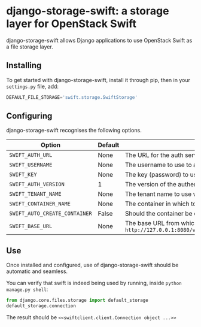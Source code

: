 # django-storage-swift: a storage layer for OpenStack Swift

django-storage-swift allows Django applications to use OpenStack Swift as a file storage layer.

## Installing

To get started with django-storage-swift, install it through pip, then in your ```settings.py``` file, add:

```python
DEFAULT_FILE_STORAGE='swift.storage.SwiftStorage'
```

## Configuring

django-storage-swift recognises the following options.

| Option | Default | Description |
| ------ | ------- | ----------- |
| ```SWIFT_AUTH_URL``` | None | The URL for the auth server, e.g. ```http://127.0.0.1:5000/v2.0``` |
| ```SWIFT_USERNAME``` | None | The username to use to authenticate. |
| ```SWIFT_KEY``` | None | The key (password) to use to authenticate. |
| ```SWIFT_AUTH_VERSION``` | 1 | The version of the authentication protocol to use. |
| ```SWIFT_TENANT_NAME``` | None | The tenant name to use when authenticating. |
| ```SWIFT_CONTAINER_NAME``` | None | The container in which to store the files. |
| ```SWIFT_AUTO_CREATE_CONTAINER``` | False | Should the container be created if it does not exist? |
| ```SWIFT_BASE_URL``` | None | The base URL from which the files can be retrieved, e.g. ```http://127.0.0.1:8080/v1/AUTH_your_auth/your_container_name``` |

## Use
Once installed and configured, use of django-storage-swift should be automatic and seamless.

You can verify that swift is indeed being used by running, inside ```python manage.py shell```:

```python
from django.core.files.storage import default_storage
default_storage.connection
```

The result should be ```<<swiftclient.client.Connection object ...>>```

